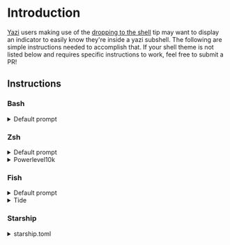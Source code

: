 # Introduction

[Yazi](https://yazi-rs.github.io/) users making use of the [dropping to the shell](https://yazi-rs.github.io/docs/tips/#dropping-to-shell)
tip may want to display an indicator to easily know they're inside a yazi
subshell. The following are simple instructions needed to accomplish that. If
your shell theme is not listed below and requires specific instructions to work,
feel free to submit a PR!

## Instructions

### Bash

<details>
  <summary>Default prompt</summary>

  <details>
    <summary>Screenshot</summary>

![bash](https://github.com/Sonico98/yazi-prompt.sh/assets/61394886/05f8c124-c428-4b12-ac04-a4da98bbe06a)

  </details>

Copy and paste this into a terminal:

```sh
git clone https://github.com/Sonico98/yazi-prompt.sh ./yazi-prompt && \
chmod +x ./yazi-prompt/posix/yazi.sh && \
cp ./yazi-prompt/posix/yazi.sh  ~/.yazi.sh && \
echo '''source ~/.yazi.sh''' >> ~/.bashrc && \
rm -rf ./yazi-prompt
```

Then open a new shell or run `source ~/.bashrc`.

</details>

### Zsh

<details>
  <summary>Default prompt</summary>

  <details>
    <summary>Screenshot</summary>

![zsh](https://github.com/Sonico98/yazi-prompt.sh/assets/61394886/a2f693c7-3c82-4294-ac26-665def2e4a54)

  </details>

Copy and paste this into a terminal:

```sh
git clone https://github.com/Sonico98/yazi-prompt.sh ./yazi-prompt && \
chmod +x ./yazi-prompt/posix/yazi.sh && \
cp ./yazi-prompt/posix/yazi.sh  "$ZDOTDIR"/.yazi.sh && \
echo '''source "$ZDOTDIR"/.yazi.sh''' >> "$ZDOTDIR"/.zshrc && \
rm -rf ./yazi-prompt
```

Then open a new shell or run `source "$ZDOTDIR"/.zshrc`.

</details>

<details>
  <summary>Powerlevel10k</summary>

  <details>
    <summary>Screenshot</summary>

![p10k](https://github.com/Sonico98/yazi-prompt.sh/assets/61394886/650b977f-d215-4b93-957c-191a4313a897)

  </details>

If using [powerlevel10k](https://github.com/romkatv/powerlevel10k), copy and
paste this into a terminal:

```sh
git clone https://github.com/Sonico98/yazi-prompt.sh ./yazi-prompt && \
chmod +x ./yazi-prompt/zsh/p10k/yazi_p10k.zsh && \
cp ./yazi-prompt/zsh/p10k/yazi_p10k.zsh "$ZDOTDIR"/.yazi_p10k.zsh && \
sed 's/  # If p10k is already loaded, reload configuration./  source "$ZDOTDIR"\/.yazi_p10k.zsh×  # If p10k is already loaded, reload configuration./' ~/.p10k.zsh | tr '×' '\n' >| ~/.p10k.zsh.tmp && yes | mv ~/.p10k.zsh{.tmp,} && \
rm -rf ./yazi-prompt
```

Then add `yazi` to `POWERLEVEL9K_LEFT_PROMPT_ELEMENTS` or
`POWERLEVEL9K_RIGHT_PROMPT_ELEMENTS`, near the top of ~/.p10k.zsh, and open a
new shell. You can modify the color by editing $ZDOTDIR/.yazi_p10k.zsh

</details>

### Fish

<details>
  <summary>Default prompt</summary>

  <details>
    <summary>Screenshot</summary>

![fish](https://github.com/Sonico98/yazi-prompt.sh/assets/61394886/7463296b-74df-48f9-b013-6d8e7c72b131)

  </details>
It's a bit trickier to apply a general solution to fish. If someone knows a
better way of doing this, please open a Pull Request.

Open a fish shell and execute `funced fish_prompt`. This will open up your text
editor. Add the following near the end of the file, inside the fish_prompt
function, before any echo or printf calls:

```fish
if test -n "$YAZI_LEVEL"
    set suffix "  Yazi terminal $suffix"
end
```

Make sure `$suffix` is present in the echo or printf line, save the file and exit
your editor. Fish should ask you if you want to save the file, confirm. In case
it doesn't, execute `funcsave fish_prompt`.

As an example, this is how the end of the file looks for the default fish prompt:

```fish
    [...]
    set -l prompt_status (__fish_print_pipestatus "[" "]" "|" "$status_color" "$statusb_color" $last_pipestatus)
    if test -n "$YAZI_LEVEL"
      set suffix "  Yazi terminal $suffix"
    end

    echo -n -s (prompt_login)' ' (set_color $color_cwd) (prompt_pwd) $normal (fish_vcs_prompt) $normal " "$prompt_status $suffix " "
end
```

</details>

<details>
  <summary>Tide</summary>

  <details>
    <summary>Screenshot</summary>

![tide](https://github.com/Sonico98/yazi-prompt.sh/assets/61394886/96fa8d43-6d00-4dae-a250-300d2dce104f)

  </details>

If you use fish with [tide](https://github.com/IlanCosman/tide) here is a way to
end up with a nice prompt:

Copy and paste the following into a terminal:

```sh
git clone https://github.com/Sonico98/yazi-prompt.sh ./yazi-prompt && \
chmod +x ./yazi-prompt/fish/tide/_tide_item_yazi.fish && \
mkdir -p ~/.config/fish/functions/ && \
cp ./yazi-prompt/fish/tide/_tide_item_yazi.fish  ~/.config/fish/functions/_tide_item_yazi.fish && \
rm -rf ./yazi-prompt
```

Run the following commands to add color to the prompt:
**NOTE**: You can pick whatever colors you are interested in

```sh
set --universal tide_yazi_bg_color brblack
set --universal tide_yazi_color black
```

Add `yazi-prompt` to the tide_left_prompt:
**NOTE**: Adjust it to your `tide_left_prompt`

```sh
set --universal tide_left_prompt_items os yazi context pwd git newline character
```

Reload: `tide reload`

</details>

### Starship

<details>
  <summary>starship.toml</summary>

  <details>
    <summary>Screenshot</summary>

![starship](https://github.com/Sonico98/yazi-prompt.sh/assets/61394886/f46a2e45-afec-4672-977b-28ef64065d36)

  </details>

Add a custom module to your `starship.toml`.

```toml
[custom.yazi]
description = "Indicate the shell was launched by `yazi`"
symbol = " "
when = """ test -n "$YAZI_LEVEL" """
```

Include `${custom.yazi}` in your `format`.

```toml
format = """
$hostname\
$shell\
${custom.yazi}\
$username\
$sudo\
$character\
"""
```

</details>
